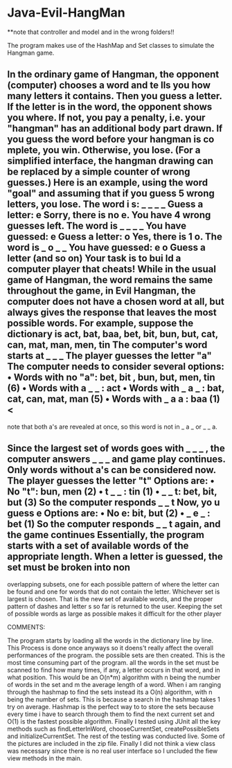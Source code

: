 Java-Evil-HangMan
=================

**note that controller and model and in the wrong folders!!

The program makes use of the HashMap and Set classes to simulate the Hangman game.

In the ordinary game of Hangman, the opponent (computer) chooses a word and te
lls you
how many letters it contains. Then you guess a letter. If the letter is in the word, the
opponent shows you where. If not, you pay a penalty, i.e. your "hangman" has an
additional body part drawn. If you guess the word before your hangman is co
mplete, you
win. Otherwise, you lose. (For a simplified interface, the hangman drawing can be
replaced by a simple counter of wrong guesses.)
Here is an example, using the word "goal" and assuming that if you guess 5 wrong letters,
you lose.
The word i
s: _ _ _ _
Guess a letter: e
Sorry, there is no e. You have 4 wrong guesses left.
The word is _ _ _ _
You have guessed: e
Guess a letter: o
Yes, there is 1 o.
The word is _ o _ _
You have guessed: e o
Guess a letter
(and so on)
Your task is to bui
ld a computer player that cheats! While in the usual game of
Hangman, the word remains the same throughout the game, in Evil Hangman, the
computer does not have a chosen word at all, but always gives the response that leaves
the most possible words.
For
example, suppose the dictionary is
act, bat,
baa, bet,
bit, bun, but, cat, can, mat, man, men, tin
The computer's word starts at _ _ _
The player guesses
the letter "a"
The computer needs to consider several options:
•
Words with no "a": bet, bit
, bun, but, men, tin (6)
•
Words with a _ _ : act
•
Words with _ a _ : bat, cat, can, mat, man (5)
•
Words with _ a a : baa (1) <
-
note that both a's are revealed at once, so this word
is not in _ a _ or _ _ a.

Since the largest set of words goes with _ _ _
, the computer answers _ _ _ and game play
continues. Only words without a's can be considered now.
The player guesses the letter "t"
Options are:
•
No "t": bun, men (2)
•
t _ _ : tin (1)
•
_ _ t: bet, bit, but (3)
So the computer responds _ _ t
Now, yo
u guess e
Options are:
•
No e: bit, but (2)
•
_ e
_ : bet (1)
So the computer responds _ _ t again, and the game continues
Essentially, the program starts with a set of available words of the appropriate length.
When a letter is guessed, the set must be broken into non
-
overlapping subsets, one for
each possible pattern of where the letter can be found and one for words that do not
contain the letter. Whichever set is largest is chosen. That is the new set of available
words, and the proper pattern of dashes and letter
s so far is returned to the user. Keeping
the set of possible words as large as possible makes it difficult for the other player

COMMENTS:

The program starts by loading all the words in the dictionary line by line. This Process is done once anyways so it doens't really affect the overall performances of the program. the possible sets are then created. This is the most time consuming part of the program. all the words in the set must be scanned to find how many times, if any, a letter occurs in that word, and in what position. This would be an O(n*m) algorithm with n being the number of words in the set and m the average length of a word. When i am ranging through the hashmap to find the sets instead its a O(n) algorithm, with n being the number of sets. This is because a search in the hashmap takes 1 try on average.
Hashmap is the perfect way to to store the sets because every time i have to search through them to find the next current set and O(1) is the fastest possible algorithm.
Finally I tested using JUnit all the key methods such as findLetterInWord, chooseCurrentSet, createPossibleSets and initializeCurrentSet. The rest of the testing was conducted live. Some of the pictures are included in the zip file. Finally I did not think a view class was necessary since there is no real user interface so I uncluded the fiew view methods in the main. 
